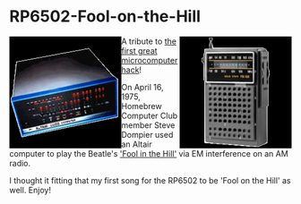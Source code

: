 # RP6502-Fool-on-the-Hill
<img src="images/altair.png" align=left width="200px"/>
<img src="images/radio.png" align=right width="200px"/>

A tribute to [the first great microcomputer hack](https://www.digibarn.com/collections/weirdstuff/altair-sheetmusic/index.html)!

On April 16, 1975, Homebrew Computer Club member Steve Dompier used an Altair computer to play the Beatle's ['Fool in the Hill'](https://www.digibarn.com/collections/audio/digibarn-radio/altair-music-erik-klein/foolonthehill.wav) via EM interference on an AM radio.

I thought it fitting that my first song for the RP6502 to be 'Fool on the Hill' as well. Enjoy!


